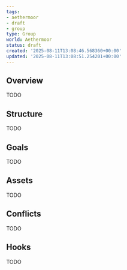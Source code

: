 ```yaml
---
tags:
- aethermoor
- draft
- group
type: Group
world: Aethermoor
status: draft
created: '2025-08-11T13:08:46.568360+00:00'
updated: '2025-08-11T13:08:51.254201+00:00'
---
```



## Overview

TODO
## Structure

TODO
## Goals

TODO
## Assets

TODO
## Conflicts

TODO
## Hooks

TODO
